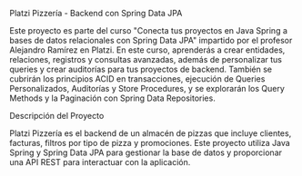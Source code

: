 Platzi Pizzería - Backend con Spring Data JPA

Este proyecto es parte del curso "Conecta tus proyectos en Java Spring a bases de datos relacionales con Spring Data JPA" impartido por el profesor Alejandro Ramírez en Platzi. En este curso, aprenderás a crear entidades, relaciones, registros y consultas avanzadas, además de personalizar tus queries y crear auditorías para tus proyectos de backend. También se cubrirán los principios ACID en transacciones, ejecución de Queries Personalizados, Auditorías y Store Procedures, y se explorarán los Query Methods y la Paginación con Spring Data Repositories.

Descripción del Proyecto

Platzi Pizzería es el backend de un almacén de pizzas que incluye clientes, facturas, filtros por tipo de pizza y promociones. Este proyecto utiliza Java Spring y Spring Data JPA para gestionar la base de datos y proporcionar una API REST para interactuar con la aplicación.
